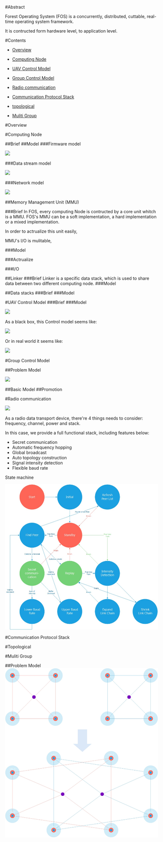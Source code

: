 #Abstract

Forest Operating System (FOS) is a concurrently, distributed, 
cuttable, real-time operating system framework.

It is contructed form hardware level, to application level.

#Contents

- [Overview](#user-cotent-0)

- [Computing Node](#user-content-1)

- [UAV Control Model](#user-content-2) 

- [Group Control Model](#user-content-3) 

- [Radio communication](#user-content-4)

- [Communication Protocol Stack](#user-content-5)

- [topological](#user-content-6)

- [Muliti Group](#user-content-7)

#Overview

<p  id="0">

#Computing Node

<p  id="1">

##Brief
##Model
###Firmware model

![](img/ComputingNode.jpg)

###Data stream model

![](img/ComputingNode2.jpg)

###Network model

![](img/ComputingNode3.jpg)
 

##Memory Management Unit (MMU)

###Brief
In FOS, every computing Node is contructed by a core unit whitch is a MMU.
FOS's MMU can be a soft implementation, 
a hard implementation or a mixed implementation.

In order to actrualize this unit easily, 

MMU's I/O is mulitable,


###Model

###Actrualize

###I/O





##Linker
###Brief
Linker is a specific data stack, which is used to share data between two different computing node.
###Model

##Data stacks
###Brief
###Model


<p  id="2">

#UAV Control Model
###Brief
###Model

![](img/UAVControl1.jpg)

As a black box, this Control model seems like:

![](img/UAVControl2.jpg)

Or in real world it seems like:

![](img/UAVControl3.jpg)

<p  id="3">

#Group Control Model

##Problem Model

![](img/Group1.jpg)

##Basic Model
##Promotion

<p  id="4">

#Radio communication

![](img/Group2.jpg)

As a radio data transport device, there're 4 things needs to consider:
frequency, channel, power and stack.

In this case, we provide a full functional stack, including features below:

- Secret communication
- Automatic frequency hopping
- Global broadcast
- Auto topology construction
- Signal intensity detection
- Flexible baud rate

State machine

![](img/Radio1.jpg)

<p  id="5">

#Communication Protocol Stack

<p  id="6">

#Topological

<p  id="7">

#Muliti Group

##Problem Model
![](img/Group3.jpg)